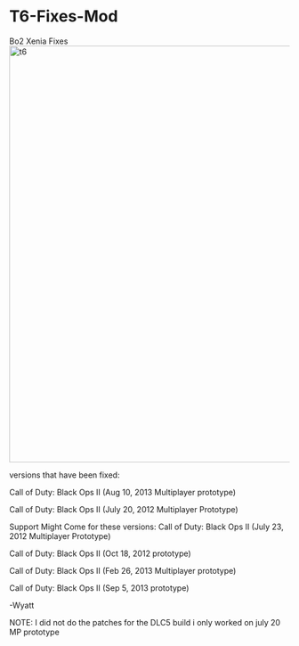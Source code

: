 # T6-Fixes-Mod
Bo2 Xenia Fixes
<img width="1317" height="748" alt="t6" src="https://github.com/user-attachments/assets/4efe74bc-f2e3-4bde-af5b-4daba9669a86" />

versions that have been fixed:

Call of Duty: Black Ops II (Aug 10, 2013 Multiplayer prototype) 


Call of Duty: Black Ops II (July 20, 2012 Multiplayer Prototype)

Support Might Come for these versions:
Call of Duty: Black Ops II (July 23, 2012 Multiplayer Prototype)


Call of Duty: Black Ops II (Oct 18, 2012 prototype)


Call of Duty: Black Ops II (Feb 26, 2013 Multiplayer prototype)


Call of Duty: Black Ops II (Sep 5, 2013 prototype)


-Wyatt

NOTE: I did not do the patches for the DLC5 build i only worked on july 20 MP prototype 
